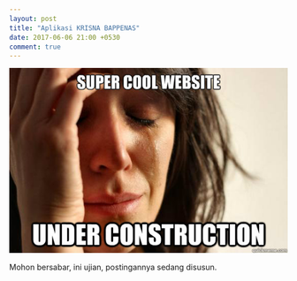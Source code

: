 ```yaml
---
layout: post
title: "Aplikasi KRISNA BAPPENAS"
date: 2017-06-06 21:00 +0530
comment: true
---
```

![Under Construct](/images/c64ee8ffa2eff85e5ad2cead05c38181c0619bad9b1f5a5d69190de6e460c9e6.jpg)

Mohon bersabar, ini ujian, postingannya sedang disusun.

